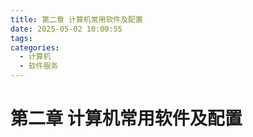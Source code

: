 ```yaml
---
title: 第二章 计算机常用软件及配置
date: 2025-05-02 10:00:55
tags: 
categories:
  - 计算机
  - 软件服务
---
```

# 第二章 计算机常用软件及配置



